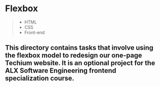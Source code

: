 # Flexbox
> - HTML
> - CSS
> - Front-end

## This directory contains tasks that involve using the flexbox model to redesign our one-page Techium website. It is an optional project for the ALX Software Engineering frontend specialization course.
